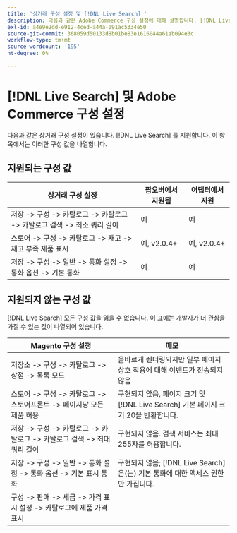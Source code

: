```yaml
---
title: '상거래 구성 설정 및 [!DNL Live Search] '
description: 다음과 같은 Adobe Commerce 구성 설정에 대해 설명합니다. [!DNL Live Search] 읽을 수 있습니다.
exl-id: a4e9e2dd-e912-4ced-a44a-091ac5334e50
source-git-commit: 368059d50133d8b01be83e1616044a61ab094e3c
workflow-type: tm+mt
source-wordcount: '195'
ht-degree: 0%

---
```


# [!DNL Live Search] 및 Adobe Commerce 구성 설정

다음과 같은 상거래 구성 설정이 있습니다. [!DNL Live Search] 를 지원합니다. 이 항목에서는 이러한 구성 값을 나열합니다.

## 지원되는 구성 값

| 상거래 구성 설정 | 팝오버에서 지원됨 | 어댑터에서 지원 |
|---|---|---|
| 저장 -> 구성 -> 카탈로그 -> 카탈로그 -> 카탈로그 검색 -> 최소 쿼리 길이 | 예 | 예 |
| 스토어 -> 구성 -> 카탈로그 -> 재고 -> 재고 부족 제품 표시 | 예, v2.0.4+ | 예, v2.0.4+ |
| 저장 -> 구성 -> 일반 -> 통화 설정 -> 통화 옵션 -> 기본 통화 | 예 | 예 |

## 지원되지 않는 구성 값

[!DNL Live Search] 모든 구성 값을 읽을 수 없습니다. 이 표에는 개발자가 더 관심을 가질 수 있는 값이 나열되어 있습니다.

| Magento 구성 설정 | 메모 |
|---|---|
| 저장소 -> 구성 -> 카탈로그 -> 상점 -> 목록 모드 | 올바르게 렌더링되지만 일부 페이지 상호 작용에 대해 이벤트가 전송되지 않음 |
| 스토어 -> 구성 -> 카탈로그 -> 스토어프론트 -> 페이지당 모든 제품 허용 | 구현되지 않음, 페이지 크기 및 [!DNL Live Search] 기본 페이지 크기 20을 반환합니다. |
| 저장 -> 구성 -> 카탈로그 -> 카탈로그 -> 카탈로그 검색 -> 최대 쿼리 길이 | 구현되지 않음. 검색 서비스는 최대 255자를 허용합니다. |
| 저장 -> 구성 -> 일반 -> 통화 설정 -> 통화 옵션 -> 기본 표시 통화 | 구현되지 않음; [!DNL Live Search] 은(는) 기본 통화에 대한 액세스 권한만 가집니다. |
| 구성 -> 판매 -> 세금 -> 가격 표시 설정 -> 카탈로그에 제품 가격 표시 |  |
